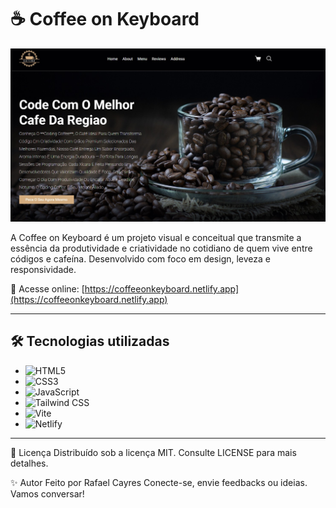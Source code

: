 # ☕ Coffee on Keyboard

![Homepage Screenshot](https://github.com/cayresbr/Coffee_Shop/blob/main/img/screenshot-home.jpg?raw=true)

A Coffee on Keyboard é um projeto visual e conceitual que transmite a essência da produtividade e criatividade no cotidiano de quem vive entre códigos e cafeína. Desenvolvido com foco em design, leveza e responsividade.

🔗 Acesse online: [https://coffeeonkeyboard.netlify.app](https://coffeeonkeyboard.netlify.app)

---

## 🛠️ Tecnologias utilizadas

- ![HTML5](https://img.shields.io/badge/-HTML5-E34F26?logo=html5&logoColor=white&style=flat)
- ![CSS3](https://img.shields.io/badge/-CSS3-1572B6?logo=css3&logoColor=white&style=flat)
- ![JavaScript](https://img.shields.io/badge/-JavaScript-F7DF1E?logo=javascript&logoColor=black&style=flat)
- ![Tailwind CSS](https://img.shields.io/badge/-TailwindCSS-38B2AC?logo=tailwind-css&logoColor=white&style=flat)
- ![Vite](https://img.shields.io/badge/-Vite-646CFF?logo=vite&logoColor=white&style=flat)
- ![Netlify](https://img.shields.io/badge/-Netlify-00C7B7?logo=netlify&logoColor=white&style=flat)

---

📄 Licença
Distribuído sob a licença MIT. Consulte LICENSE para mais detalhes.

✨ Autor
Feito por Rafael Cayres
Conecte-se, envie feedbacks ou ideias. Vamos conversar!
